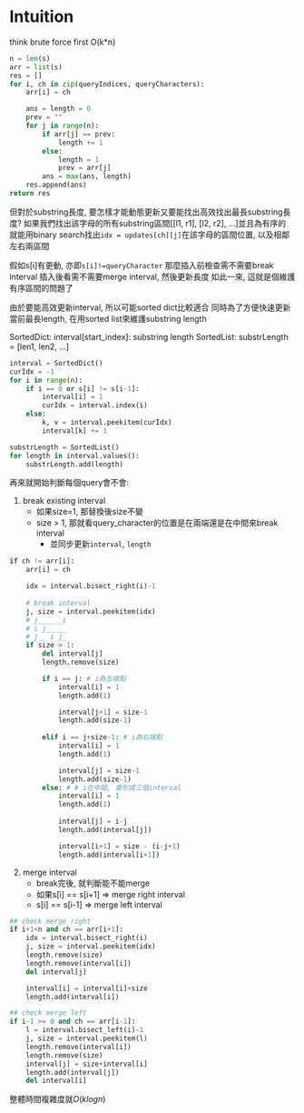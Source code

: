 # Intuition

think brute force first O(k*n)

```py
n = len(s)
arr = list(s)
res = []
for i, ch in zip(queryIndices, queryCharacters):
    arr[i] = ch

    ans = length = 0
    prev = ""
    for j in range(n):
        if arr[j] == prev:
            length += 1
        else:
            length = 1
            prev = arr[j]
        ans = max(ans, length)
    res.append(ans)
return res
```

但對於substring長度, 要怎樣才能動態更新又要能找出高效找出最長substring長度?
如果我們找出該字母的所有substring區間[[l1, r1], [l2, r2], ...]並且為有序的
就能用binary search找出`idx = updates[ch][j]`在該字母的區間位置, 以及相鄰左右兩區間

假如s[i]有更動, 亦即`s[i]!=queryCharacter`
那麼插入前檢查需不需要break interval
插入後看需不需要merge interval, 然後更新長度
如此一來, 這就是個維護有序區間的問題了

由於要能高效更新interval, 所以可能sorted dict比較適合
同時為了方便快速更新當前最長length, 在用sorted list來維護substring length

SortedDict: interval[start_index]: substring length
SortedList: substrLength = [len1, len2, ...]

```py
interval = SortedDict()
curIdx = -1
for i in range(n):
    if i == 0 or s[i] != s[i-1]:
        interval[i] = 1
        curIdx = interval.index(i)
    else:
        k, v = interval.peekitem(curIdx)
        interval[k] += 1

substrLength = SortedList()
for length in interval.values():
    substrLength.add(length)
```

再來就開始判斷每個query會不會:
1. break existing interval
   - 如果size=1, 那替換後size不變
   - size > 1, 那就看query_character的位置是在兩端還是在中間來break interval
     - 並同步更新`interval`, `length`

```py
if ch != arr[i]:
    arr[i] = ch

    idx = interval.bisect_right(i)-1
    
    # break interval
    j, size = interval.peekitem(idx)
    # j______i
    # i j_____
    # j__ i j_
    if size > 1:
        del interval[j]
        length.remove(size)

        if i == j: # i為左端點
            interval[i] = 1
            length.add(1)

            interval[j+1] = size-1
            length.add(size-1)
            
        elif i == j+size-1: # i為右端點
            interval[i] = 1
            length.add(1)

            interval[j] = size-1
            length.add(size-1)
        else: # # i在中間, 會形成三個interval
            interval[i] = 1
            length.add(1)
            
            interval[j] = i-j
            length.add(interval[j])

            interval[i+1] = size - (i-j+1)
            length.add(interval[i+1])
```

2. merge interval
    - break完後, 就判斷能不能merge
    - 如果s[i] == s[i+1] => merge right interval
    - s[i] == s[i-1] => merge left interval

```py
## check merge right
if i+1<n and ch == arr[i+1]:
    idx = interval.bisect_right(i)
    j, size = interval.peekitem(idx)
    length.remove(size)
    length.remove(interval[i])
    del interval[j]

    interval[i] = interval[i]+size
    length.add(interval[i])

## check merge left
if i-1 >= 0 and ch == arr[i-1]:
    l = interval.bisect_left(i)-1
    j, size = interval.peekitem(l)
    length.remove(interval[i])
    length.remove(size)
    interval[j] = size+interval[i]
    length.add(interval[j])
    del interval[i]
```

整體時間複雜度就$O(klogn)$